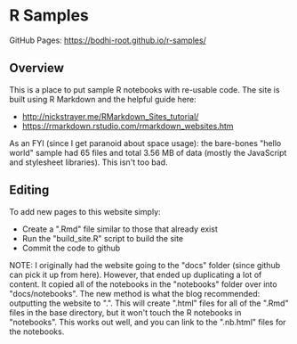 # R Samples

GitHub Pages: https://bodhi-root.github.io/r-samples/

## Overview

This is a place to put sample R notebooks with re-usable code.  The site
is built using R Markdown and the helpful guide here:

* http://nickstrayer.me/RMarkdown_Sites_tutorial/
* https://rmarkdown.rstudio.com/rmarkdown_websites.htm

As an FYI (since I get paranoid about space usage): the bare-bones "hello world"
sample had 65 files and total 3.56 MB of data (mostly the JavaScript and
stylesheet libraries).  This isn't too bad.

## Editing

To add new pages to this website simply:

* Create a ".Rmd" file similar to those that already exist
* Run the "build_site.R" script to build the site
* Commit the code to github

NOTE: I originally had the website going to the "docs" folder (since github
can pick it up from here).  However, that ended up duplicating a lot of
content.  It copied all of the notebooks in the "notebooks" folder over into
"docs/notebooks".  The new method is what the blog recommended: outputting the
website to ".". This will create ".html" files for all of the ".Rmd" files in
the base directory, but it won't touch the R notebooks in "notebooks".  This
works out well, and you can link to the ".nb.html" files for the notebooks.
